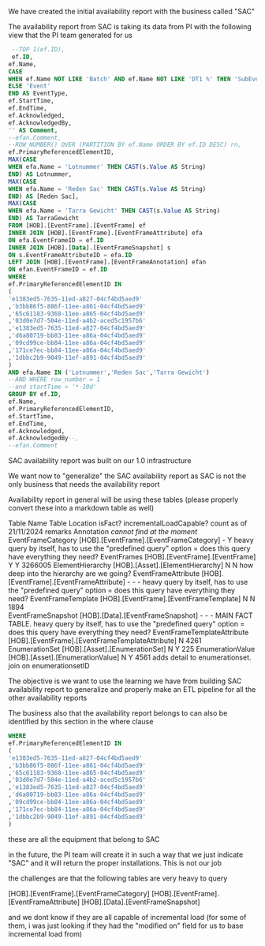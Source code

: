 We have created the initial availability report with the business called "SAC"

The availability report from SAC is taking its data from PI with the following view that the PI team generated for us

```sql
 --TOP 1(ef.ID),
 ef.ID,
ef.Name,
CASE
WHEN ef.Name NOT LIKE 'Batch' AND ef.Name NOT LIKE 'DT1 %' THEN 'SubEvent'
ELSE 'Event'
END AS EventType,
ef.StartTime,
ef.EndTime,
ef.Acknowledged,
ef.AcknowledgedBy,
'' AS Comment,
--efan.Comment,
--ROW_NUMBER() OVER (PARTITION BY ef.Name ORDER BY ef.ID DESC) rn,
ef.PrimaryReferencedElementID,
MAX(CASE
WHEN efa.Name = 'Lotnummer' THEN CAST(s.Value AS String)
END) AS Lotnummer,
MAX(CASE
WHEN efa.Name = 'Reden Sac' THEN CAST(s.Value AS String)
END) AS [Reden Sac],
MAX(CASE
WHEN efa.Name = 'Tarra Gewicht' THEN CAST(s.Value AS String)
END) AS TarraGewicht
FROM [HOB].[EventFrame].[EventFrame] ef
INNER JOIN [HOB].[EventFrame].[EventFrameAttribute] efa
ON efa.EventFrameID = ef.ID
INNER JOIN [HOB].[Data].[EventFrameSnapshot] s
ON s.EventFrameAttributeID = efa.ID
LEFT JOIN [HOB].[EventFrame].[EventFrameAnnotation] efan
ON efan.EventFrameID = ef.ID
WHERE
ef.PrimaryReferencedElementID IN
(
'e1383ed5-7635-11ed-a827-04cf4bd5aed9'
,'b3bb86f5-886f-11ee-a861-04cf4bd5aed9'
,'65c61183-9368-11ee-a865-04cf4bd5aed9'
,'03d0e7d7-504e-11ed-a4b2-aced5c1957b6'
,'e1383ed5-7635-11ed-a827-04cf4bd5aed9'
,'d6a80719-bb83-11ee-a86a-04cf4bd5aed9'
,'09cd99ce-bb84-11ee-a86a-04cf4bd5aed9'
,'171ce7ec-bb84-11ee-a86a-04cf4bd5aed9'
,'1dbbc2b9-9049-11ef-a891-04cf4bd5aed9'
)
AND efa.Name IN ('Lotnummer','Reden Sac','Tarra Gewicht')
--AND WHERE row_number = 1
--and startTime > '*-10d'
GROUP BY ef.ID,
ef.Name,
ef.PrimaryReferencedElementID,
ef.StartTime,
ef.EndTime,
ef.Acknowledged,
ef.AcknowledgedBy--,
--efan.Comment
```

SAC availability report was built on our 1.0 infrastructure

We want now to "generalize" the SAC availability report as SAC is not the only business that needs the availability report

Availability report in general will be using these tables (please properly convert these into a markdown table as well)

Table Name	Table Location	isFact?	incrementalLoadCapable?	count as of 21/11/2024	remarks
Annotation	*cannot find at the moment*				
EventFrameCategory	[HOB].[EventFrame].[EventFrameCategory]	-	Y		heavy query by itself, has to use the "predefined query" option = does this query have everything they need?
EventFrames	[HOB].[EventFrame].[EventFrame]	Y	Y	3266005	
ElementHierarchy	[HOB].[Asset].[ElementHierarchy]	N	N		how deep into the hierarchy are we going?
EventFrameAttribute	[HOB].[EventFrame].[EventFrameAttribute]	-	-	-	heavy query by itself, has to use the "predefined query" option = does this query have everything they need?
EventFrameTemplate	[HOB].[EventFrame].[EventFrameTemplate]	N	N	1894	
EventFrameSnapshot	[HOB].[Data].[EventFrameSnapshot]	-	-	-	MAIN FACT TABLE. heavy query by itself, has to use the "predefined query" option = does this query have everything they need?
EventFrameTemplateAttribute	[HOB].[EventFrame].[EventFrameTemplateAttribute]	N		4261	
EnumerationSet	[HOB].[Asset].[EnumerationSet]	N	Y	225	
EnumerationValue	[HOB].[Asset].[EnumerationValue]	N	Y	4561	adds detail to enumerationset. join on enumerationsetID

The objective is we want to use the learning we have from building SAC availability report to generalize and properly make an ETL pipeline for all the other availability reports

The business also that the availability report belongs to can also be identified by this section in the where clause

```sql
WHERE
ef.PrimaryReferencedElementID IN
(
'e1383ed5-7635-11ed-a827-04cf4bd5aed9'
,'b3bb86f5-886f-11ee-a861-04cf4bd5aed9'
,'65c61183-9368-11ee-a865-04cf4bd5aed9'
,'03d0e7d7-504e-11ed-a4b2-aced5c1957b6'
,'e1383ed5-7635-11ed-a827-04cf4bd5aed9'
,'d6a80719-bb83-11ee-a86a-04cf4bd5aed9'
,'09cd99ce-bb84-11ee-a86a-04cf4bd5aed9'
,'171ce7ec-bb84-11ee-a86a-04cf4bd5aed9'
,'1dbbc2b9-9049-11ef-a891-04cf4bd5aed9'
)
```

these are all the equipment that belong to SAC

in the future, the PI team will create it in such a way that we just indicate "SAC" and it will return the proper installations. This is not our job

the challenges are that the following tables are very heavy to query

[HOB].[EventFrame].[EventFrameCategory]
[HOB].[EventFrame].[EventFrameAttribute]
[HOB].[Data].[EventFrameSnapshot]

and we dont know if they are all capable of incremental load (for some of them, i was just looking if they had the "modified on" field for us to base incremental load from)